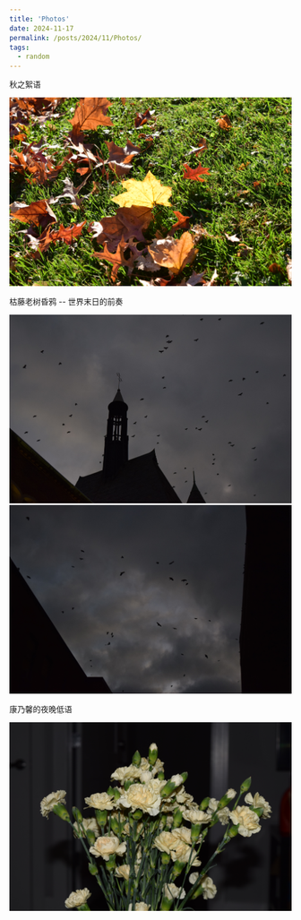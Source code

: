 ```yaml
---
title: 'Photos'
date: 2024-11-17
permalink: /posts/2024/11/Photos/
tags:
  - random
---
```

秋之絮语

<img src="/assets/3.JPG" alt="树叶"> 

枯藤老树昏鸦 -- 世界末日的前奏

<img src="/assets/DSC_0025.JPG" alt="乌鸦1"> 
<img src="/assets/DSC_0027.JPG" alt="乌鸦2"> 

康乃馨的夜晚低语

<img src="/images/DSC_0004.JPG" alt="康乃馨"> 
